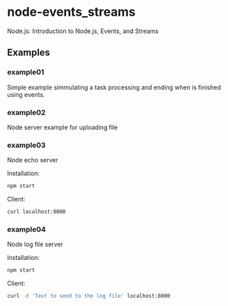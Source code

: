 # node-events_streams
Node.js: Introduction to Node.js, Events, and Streams

## Examples

### example01

Simple example simmulating a task processing and ending when is finished using events.

### example02

Node server example for uploading file

### example03

Node echo server

Installation:

```Bash
npm start
```

Client:

```Bash
curl localhost:8000
```

### example04

Node log file server

Installation:

```Bash
npm start
```

Client:

```Bash
curl -d 'Text to send to the log file' localhost:8000
```

